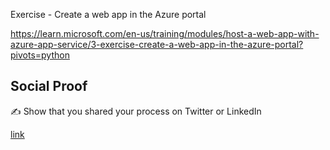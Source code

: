 Exercise - Create a web app in the Azure portal

https://learn.microsoft.com/en-us/training/modules/host-a-web-app-with-azure-app-service/3-exercise-create-a-web-app-in-the-azure-portal?pivots=python



## Social Proof

✍️ Show that you shared your process on Twitter or LinkedIn

[link](https://www.linkedin.com/posts/andrew-leddy_100daysofcloud-azure-activity-7115472257417666561-NB_r?utm_source=share&utm_medium=member_desktop)

